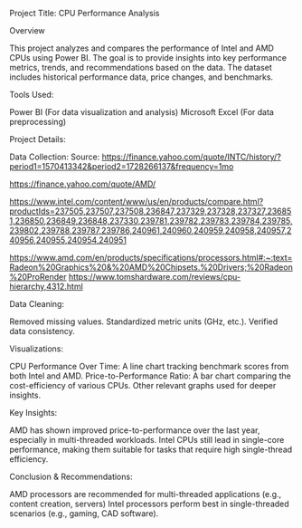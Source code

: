 Project Title: CPU Performance Analysis

Overview

This project analyzes and compares the performance of Intel and AMD CPUs using Power BI. The goal is to provide insights into key performance metrics, trends, and recommendations based on the data. The dataset includes historical performance data, price changes, and benchmarks.


Tools Used:

Power BI (For data visualization and analysis)
Microsoft Excel (For data preprocessing)


Project Details:

Data Collection:
Source: 
https://finance.yahoo.com/quote/INTC/history/?period1=1570413342&period2=1728266137&frequency=1mo

https://finance.yahoo.com/quote/AMD/

https://www.intel.com/content/www/us/en/products/compare.html?productIds=237505,237507,237508,236847,237329,237328,237327,236851,236850,236849,236848,237330,239781,239782,239783,239784,239785,239802,239788,239787,239786,240961,240960,240959,240958,240957,240956,240955,240954,240951

https://www.amd.com/en/products/specifications/processors.html#:~:text=Radeon%20Graphics%20&%20AMD%20Chipsets.%20Drivers;%20Radeon%20ProRender
https://www.tomshardware.com/reviews/cpu-hierarchy,4312.html


Data Cleaning:

Removed missing values.
Standardized metric units (GHz, etc.).
Verified data consistency.


Visualizations:

CPU Performance Over Time: A line chart tracking benchmark scores from both Intel and AMD.
Price-to-Performance Ratio: A bar chart comparing the cost-efficiency of various CPUs.
Other relevant graphs used for deeper insights.


Key Insights:

AMD has shown improved price-to-performance over the last year, especially in multi-threaded workloads.
Intel CPUs still lead in single-core performance, making them suitable for tasks that require high single-thread efficiency.


Conclusion & Recommendations:

AMD processors are recommended for multi-threaded applications (e.g., content creation, servers)
Intel processors perform best in single-threaded scenarios (e.g., gaming, CAD software).
